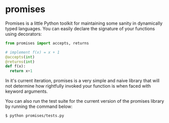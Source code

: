 promises
========

Promises is a little Python toolkit for
maintaining some sanity in dynamically
typed languages. You can easily declare
the signature of your functions using
decorators:

```python
from promises import accepts, returns

# implement f(x) = x + 1
@accepts(int)
@returns(int)
def f(x):
  return x+1
```

In it's current iteration, promises
is a very simple and naive library
that will not determine how rightfully
invoked your function is when faced
with keyword arguments.

You can also run the test suite for
the current version of the promises
library by running the command below:

```bash
$ python promises/tests.py
```

